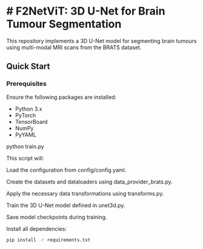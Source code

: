 # # F2NetViT: 3D U-Net for Brain Tumour Segmentation

This repository implements a 3D U-Net model for segmenting brain tumours using multi-modal MRI scans from the BRATS dataset.

## Quick Start

### Prerequisites

Ensure the following packages are installed:

- Python 3.x
- PyTorch
- TensorBoard
- NumPy
- PyYAML

python train.py

This script will:

Load the configuration from config/config.yaml.

Create the datasets and dataloaders using data_provider_brats.py.

Apply the necessary data transformations using transforms.py.

Train the 3D U-Net model defined in unet3d.py.

Save model checkpoints during training.


Install all dependencies:

```bash
pip install -r requirements.txt


